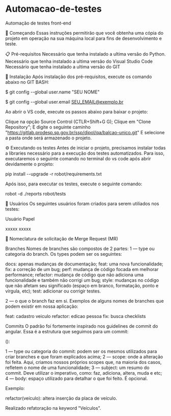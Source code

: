 # Automacao-de-testes
Automação de testes front-end

🚀 Começando
Essas instruções permitirão que você obtenha uma cópia do projeto em operação na sua máquina local para fins de desenvolvimento e teste.

📋 Pré-requisitos
Necessário que tenha instalado a ultima versão do Python.
Necessário que tenha instalado a ultima versão do Visual Studio Code
Necessário que tenha instalado a ultima versão do GIT

🔧 Instalação
Após instalação dos pré-requisitos, execute os comando abaixo no GIT BASH:

$ git config --global user.name "SEU NOME"



$ git config --global user.email SEU_EMAIL@exemplo.br


Ao abrir o VS code, execute os passos abaixo para baixar o projeto:

Clique na opção Source Control (CTLR+Shift+G G);
Clique em "Clone Repository";
E digite o seguinte caminho "https://gitlab.prodesp.sp.gov.br/ssp/dipol/qa/balcao-unico.git"
E selecione a pasta onde será armazenado o projeto.


⚙️ Executando os testes
Antes de iniciar o projeto, precisamos instalar todas a libraries necessário para a execução dos testes automatizados. Para isso, executaremos o seguinte comando no terminal do vs code após abrir devidamente o projeto:

pip install --upgrade -r robot/requirements.txt


Após isso, para executar os testes, execute o seguinte comando:

robot -d ./reports robot/tests



👥 Usuários
Os seguintes usuários foram criados para serem utiliados nos testes:



Usuário
Papel




xxxxx
xxxxx




📍 Nomeclatura de solicitação de Merge Request (MR)

Branches
Nomes de branches são compostos de 2 partes:
1 — type ou categoria do branch. Os types podem ser os seguintes:

docs: apenas mudanças de documentação;
feat: uma nova funcionalidade;
fix: a correção de um bug;
perf: mudança de código focada em melhorar performance;
refactor: mudança de código que não adiciona uma funcionalidade e também não corrigi um bug;
style: mudanças no código que não afetam seu significado (espaço em branco, formatação, ponto e vírgula, etc);
test: adicionar ou corrigir testes.

2 — o que o branch faz em si.
Exemplos de alguns nomes de branches que podem existir em nossa aplicação:

feat: cadastro veiculo
refactor: edicao pessoa
fix: busca checklists


Commits
O padrão foi fortemente inspirado nos guidelines de commit do angular.
Essa é a estrutura que seguimos para um commit:

<type>(<scope>): <subject>  
<BLANK LINE>  
<body>



1 — type ou categoria do commit: podem ser os mesmos utilizados para criar branches e que foram explicados acima;
2 — scope: onde a alteração foi feita. Aqui, criamos nossos próprios scopes que, na maioria dos casos, refletem o nome de uma funcionalidade;
3 — subject: um resumo do commit. Deve utilizar o imperativo, como: faz, adiciona, altera, muda e etc;
4 — body: espaço utilizado para detalhar o que foi feito. É opcional.

Exemplo:

refactor(veículo): altera inserção da placa de veículo.

Realizado refatoração na keyword "Veículos".
